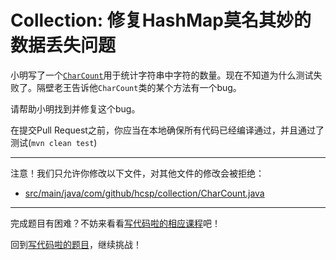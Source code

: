 # Collection: 修复HashMap莫名其妙的数据丢失问题

小明写了一个[`CharCount`](https://github.com/hcsp/fix-hashmap-missing-data-bug/blob/master/src/main/java/com/github/hcsp/collection/CharCount.java)用于统计字符串中字符的数量。现在不知道为什么测试失败了。隔壁老王告诉他`CharCount`类的某个方法有一个bug。

请帮助小明找到并修复这个bug。

在提交Pull Request之前，你应当在本地确保所有代码已经编译通过，并且通过了测试(`mvn clean test`)

-----
注意！我们只允许你修改以下文件，对其他文件的修改会被拒绝：
- [src/main/java/com/github/hcsp/collection/CharCount.java](https://github.com/hcsp/fix-hashmap-missing-data-bug/blob/master/src/main/java/com/github/hcsp/collection/CharCount.java)
-----


完成题目有困难？不妨来看看[写代码啦的相应课程](https://xiedaimala.com/tasks/5922c988-c1f7-4d23-b8ec-8d04b795842d)吧！

回到[写代码啦的题目](https://xiedaimala.com/tasks/5922c988-c1f7-4d23-b8ec-8d04b795842d/quizzes/02adcb81-ad6c-4452-8614-31bfe01cf180)，继续挑战！
